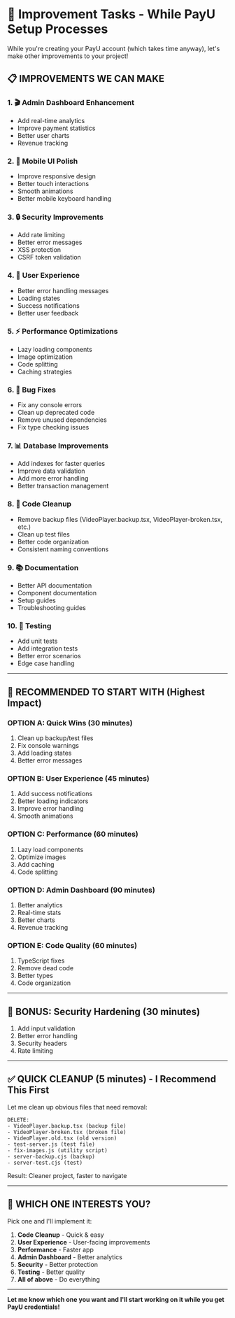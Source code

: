# 🚀 Improvement Tasks - While PayU Setup Processes

While you're creating your PayU account (which takes time anyway), let's make other improvements to your project!

## 📋 IMPROVEMENTS WE CAN MAKE

### 1. 🎬 **Admin Dashboard Enhancement**
- Add real-time analytics
- Improve payment statistics
- Better user charts
- Revenue tracking

### 2. 📱 **Mobile UI Polish**
- Improve responsive design
- Better touch interactions
- Smooth animations
- Better mobile keyboard handling

### 3. 🔒 **Security Improvements**
- Add rate limiting
- Better error messages
- XSS protection
- CSRF token validation

### 4. 🎯 **User Experience**
- Better error handling messages
- Loading states
- Success notifications
- Better user feedback

### 5. ⚡ **Performance Optimizations**
- Lazy loading components
- Image optimization
- Code splitting
- Caching strategies

### 6. 🐛 **Bug Fixes**
- Fix any console errors
- Clean up deprecated code
- Remove unused dependencies
- Fix type checking issues

### 7. 📊 **Database Improvements**
- Add indexes for faster queries
- Improve data validation
- Add more error handling
- Better transaction management

### 8. 🧹 **Code Cleanup**
- Remove backup files (VideoPlayer.backup.tsx, VideoPlayer-broken.tsx, etc.)
- Clean up test files
- Better code organization
- Consistent naming conventions

### 9. 📚 **Documentation**
- Better API documentation
- Component documentation
- Setup guides
- Troubleshooting guides

### 10. 🧪 **Testing**
- Add unit tests
- Add integration tests
- Better error scenarios
- Edge case handling

---

## 🎯 RECOMMENDED TO START WITH (Highest Impact)

### **OPTION A: Quick Wins** (30 minutes)
1. Clean up backup/test files
2. Fix console warnings
3. Add loading states
4. Better error messages

### **OPTION B: User Experience** (45 minutes)
1. Add success notifications
2. Better loading indicators
3. Improve error handling
4. Smooth animations

### **OPTION C: Performance** (60 minutes)
1. Lazy load components
2. Optimize images
3. Add caching
4. Code splitting

### **OPTION D: Admin Dashboard** (90 minutes)
1. Better analytics
2. Real-time stats
3. Better charts
4. Revenue tracking

### **OPTION E: Code Quality** (60 minutes)
1. TypeScript fixes
2. Remove dead code
3. Better types
4. Code organization

---

## 🎁 BONUS: Security Hardening (30 minutes)
1. Add input validation
2. Better error handling
3. Security headers
4. Rate limiting

---

## ✅ QUICK CLEANUP (5 minutes) - I Recommend This First

Let me clean up obvious files that need removal:

```
DELETE:
- VideoPlayer.backup.tsx (backup file)
- VideoPlayer-broken.tsx (broken file)
- VideoPlayer.old.tsx (old version)
- test-server.js (test file)
- fix-images.js (utility script)
- server-backup.cjs (backup)
- server-test.cjs (test)
```

Result: Cleaner project, faster to navigate

---

## 🎯 WHICH ONE INTERESTS YOU?

Pick one and I'll implement it:

1. **Code Cleanup** - Quick & easy
2. **User Experience** - User-facing improvements
3. **Performance** - Faster app
4. **Admin Dashboard** - Better analytics
5. **Security** - Better protection
6. **Testing** - Better quality
7. **All of above** - Do everything

---

**Let me know which one you want and I'll start working on it while you get PayU credentials!**

